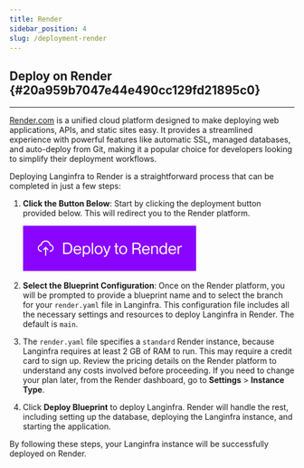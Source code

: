 ```yaml
---
title: Render
sidebar_position: 4
slug: /deployment-render
---
```


## Deploy on Render {#20a959b7047e44e490cc129fd21895c0}

---

[Render.com](http://render.com/) is a unified cloud platform designed to make deploying web applications, APIs, and static sites easy. It provides a streamlined experience with powerful features like automatic SSL, managed databases, and auto-deploy from Git, making it a popular choice for developers looking to simplify their deployment workflows.

Deploying Langinfra to Render is a straightforward process that can be completed in just a few steps:

1. **Click the Button Below**: Start by clicking the deployment button provided below. This will redirect you to the Render platform.

   [![Deploy to Render](/logos/render-deploy.svg)](https://render.com/deploy?repo=https%3A%2F%2Fgithub.com%2Fkhulnasoft%2Flanginfra%2Ftree%2Fdev)

2. **Select the Blueprint Configuration**: Once on the Render platform, you will be prompted to provide a blueprint name and to select the branch for your `render.yaml` file in Langinfra. This configuration file includes all the necessary settings and resources to deploy Langinfra in Render. The default is `main`.
3. The `render.yaml` file specifies a `standard` Render instance, because Langinfra requires at least 2 GB of RAM to run. This may require a credit card to sign up. Review the pricing details on the Render platform to understand any costs involved before proceeding. If you need to change your plan later, from the Render dashboard, go to **Settings** > **Instance Type**.

4. Click **Deploy Blueprint** to deploy Langinfra. Render will handle the rest, including setting up the database, deploying the Langinfra instance, and starting the application.

By following these steps, your Langinfra instance will be successfully deployed on Render.
